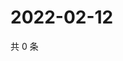 # 2022-02-12

共 0 条

<!-- BEGIN WEIBO -->
<!-- 最后更新时间 Sat Feb 12 2022 20:21:43 GMT+0800 (China Standard Time) -->

<!-- END WEIBO -->
